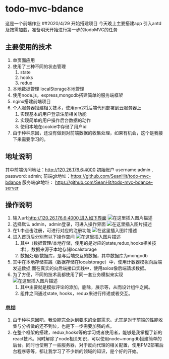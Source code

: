 # todo-mvc-bdance
这是一个前端作业
##2020/4/29 
开始搭建项目
今天晚上主要搭建app
引入antd及按需加载，准备明天开始进行第一步的todoMVC的任务


## 主要使用的技术
1. 单页面应用
2. 使用了三种不同的状态管理
   1. state
   2. hooks
   3. redux
3. 本地数据管理 localStorage本地管理
4. 使用node.js，express,mongodb搭建简单的服务端框架
5. nginx搭建前端项目
6. 个人服务器搭建相关技术，使用pm2将后端代码部署到云服务器上
   1. 实现基本的用户登录注册相关功能
   2. 实现简单的用户操作后台数据的动作
   3. 使用本地在cookie中存储了用户id
6. 由于种种原因，还没有做到对前端数据的收集处理，如果有机会，这个是我接下来需要学习的。
## 地址说明
其中前端访问地址：http://120.26.176.6:4000 初始账户 username:admin , password: admin;
前端git地址：https://github.com/SeanHit/todo-mvc-bdance
服务端git地址： https://github.com/SeanHit/todo-mvc-bdance-server

## 操作说明
1. 输入url:http://120.26.176.6:4000,进入如下界面
![在这里插入图片描述](https://img-blog.csdnimg.cn/20200512130838991.png?x-oss-process=image/watermark,type_ZmFuZ3poZW5naGVpdGk,shadow_10,text_aHR0cHM6Ly9ibG9nLmNzZG4ubmV0L2xfeF9jc2Vy,size_16,color_FFFFFF,t_70#pic_center)
2. 选择默认 admin，admin登录，可进入操作界面
![在这里插入图片描述](https://img-blog.csdnimg.cn/20200512131126669.png?x-oss-process=image/watermark,type_ZmFuZ3poZW5naGVpdGk,shadow_10,text_aHR0cHM6Ly9ibG9nLmNzZG4ubmV0L2xfeF9jc2Vy,size_16,color_FFFFFF,t_70#pic_center)
3. 在1.中点击注册，可进行对应的注册功能
![在这里插入图片描述](https://img-blog.csdnimg.cn/20200512131326796.png?x-oss-process=image/watermark,type_ZmFuZ3poZW5naGVpdGk,shadow_10,text_aHR0cHM6Ly9ibG9nLmNzZG4ubmV0L2xfeF9jc2Vy,size_16,color_FFFFFF,t_70#pic_center)
4. 进入首页后分别有以下操作空间
![在这里插入图片描述](https://img-blog.csdnimg.cn/20200512131448915.png?x-oss-process=image/watermark,type_ZmFuZ3poZW5naGVpdGk,shadow_10,text_aHR0cHM6Ly9ibG9nLmNzZG4ubmV0L2xfeF9jc2Vy,size_16,color_FFFFFF,t_70)
   1. 其中（数据管理/本地存储，使用的是对应的state,redux,hooks相关技术），数据来源于本地存储localstorage
   2. 数据处理/数据库，是与后端交互的数据，其中数据库为mongodb
5. 其中在本地存储实践（数据存储在localstorage）中，使用计数器模拟向后端发送数据;而在真实的向后端接口实践中，使用axios像后端请求数据。
6. 为了方便，不同的技术我都使用了同一套业务模拟来实现
![在这里插入图片描述](https://img-blog.csdnimg.cn/20200512132145974.png?x-oss-process=image/watermark,type_ZmFuZ3poZW5naGVpdGk,shadow_10,text_aHR0cHM6Ly9ibG9nLmNzZG4ubmV0L2xfeF9jc2Vy,size_16,color_FFFFFF,t_70)
     1. 其中主要就是模拟评论的添加，删除，展示等，从而设计组件之间。
     2. 组件之间通过state, hooks，redux来进行传递或者交互。


### 总结
1. 由于种种原因吧，我没能完全达到要求的全部需求。尤其是对于前端的性能收集与分析做的还不到位，也是下一步需要加强的点。 
2. 在整个框架的搭建，redux,hooks等的学习或者使用者，能够是我掌握了新的react技术。同时解除了node相关知识，可以使用node+mongdb搭建简单的后台。同时也使用了一些服务器，对于反向代理的相关配置，使用PM2部署后台程序等等，都让我学习了不少新的领域的知识，是个好的开始。
